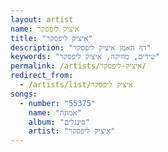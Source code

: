 ```yaml
---
layout: artist
name: איציק ליפסקר
title: "איציק ליפסקר"
description: "דף האמן איציק ליפסקר"
keywords: "שירים, מוזיקה, איציק ליפסקר"
permalink: /artists/איציק-ליפסקר/
redirect_from:
  - /artists/list/איציק ליפסקר
songs:
  - number: "55375"
    name: "אמונה"
    album: "סינגלים"
    artist: "איציק ליפסקר"
---
```

